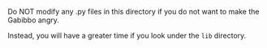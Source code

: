 Do NOT modify any .py files in this directory if you do not want to make the Gabibbo angry.

Instead, you will have a greater time if you look under the `lib` directory.
